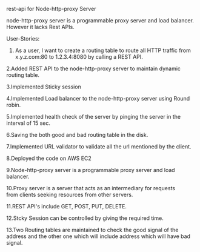 rest-api for Node-http-proxy Server

node-http-proxy server is a programmable proxy server and load balancer. However it lacks Rest APIs.

User-Stories:

1. As a user, I want to create a routing table to route all HTTP traffic from x.y.z.com:80 to 1.2.3.4:8080 by calling a REST API.

2.Added REST API to the node-http-proxy server to maintain dynamic routing table.

3.Implemented Sticky session

4.Implemented Load balancer to the node-http-proxy server using Round robin.

5.Implemented health check of the server by pinging the server in the interval of 15 sec.

6.Saving the both good and bad routing table in the disk.

7.Implemented URL validator to validate all the url mentioned by the client.

8.Deployed the code on AWS EC2 

9.Node-http-proxy server is a programmable proxy server and load balancer.

10.Proxy server is a server that acts as an intermediary for requests from clients seeking resources from other servers.

11.REST API's include GET, POST, PUT, DELETE.

12.Stcky Session can be controlled by giving the required time.

13.Two Routing tables are maintained to check the good signal of the address and the other one which will include address which will have bad signal. 
